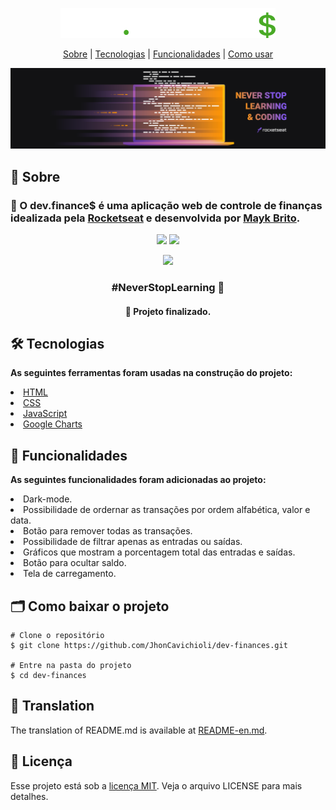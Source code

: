 <a href="https://dev-finances-nu.vercel.app/"><p align="center"><img src="./assets/logo.svg"></p></a>

<p align="center"><a href="#sobre">Sobre</a> | <a href="#tecnologias">Tecnologias</a> | <a href="#funcionalidades">Funcionalidades</a> | <a href="#uso">Como usar</a></p>

<img src="./assets/rocketseat.png">

<h2>📌 Sobre</h2>
<h3 id="sobre">🚀 O dev.finance$ é uma aplicação web de controle de finanças idealizada pela <a href="https://app.rocketseat.com.br/">Rocketseat</a> e desenvolvida por <a href="https://github.com/maykbrito">Mayk Brito</a>.</h3>

<p align="center">
  <a href="https://app.rocketseat.com.br/"><img src="https://img.shields.io/static/v1?label=Site&message=Rocketseat&color=49aa26&style=for-the-badge"/></a>
  <a href="http://starter-bot.rocketseat.dev/api/discord/login?param=RGlzY292ZXI="><img src="https://img.shields.io/static/v1?label=Comunidade&message=Rocketseat&color=49aa26&style=for-the-badge"/></a></p>
  <p align="center"><a href="https://dev-finances-nu.vercel.app/"><img src="https://img.shields.io/static/v1?label=Vercel&message=dev.finance$&color=49aa26&style=for-the-badge"/></a></p>
</p>

<strong><h3><p align="center">#NeverStopLearning 🚀</p></h3></strong>

<h4 align="center">🚧 Projeto finalizado.</h4>

<h2>🛠 Tecnologias</h2>
<strong><div id="tecnologias">As seguintes ferramentas foram usadas na construção do projeto:</div></strong>
<p></p>
<li> <a href="https://developer.mozilla.org/pt-BR/docs/Web/HTML">HTML</a>
<li> <a href="https://www.w3schools.com/css/">CSS</a>
<li> <a href="https://developer.mozilla.org/pt-BR/docs/Web/Javascript">JavaScript</a>
<li> <a href="https://developers.google.com/chart">Google Charts</a>

<h2>🔧 Funcionalidades</h2>
<strong id="funcionalidades">As seguintes funcionalidades foram adicionadas ao projeto:</strong>
<p></p>
<li> Dark-mode.
<li> Possibilidade de ordernar as transações por ordem alfabética, valor e data.
<li> Botão para remover todas as transações.
<li> Possibilidade de filtrar apenas as entradas ou saídas.
<li> Gráficos que mostram a porcentagem total das entradas e saídas.
<li> Botão para ocultar saldo.
<li> Tela de carregamento.

<h2 id="uso">🗂 Como baixar o projeto</h2>

```
# Clone o repositório
$ git clone https://github.com/JhonCavichioli/dev-finances.git

# Entre na pasta do projeto
$ cd dev-finances
```

<h2>📄 Translation</h2>
The translation of README.md is available at <a href="./README-en.md">README-en.md</a>.

<h2>📝 Licença</h2>
Esse projeto está sob a <a href="./LICENSE">licença MIT</a>. Veja o arquivo LICENSE para mais detalhes.
